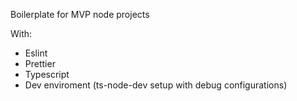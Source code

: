 Boilerplate for MVP node projects

With:
- Eslint
- Prettier
- Typescript
- Dev enviroment (ts-node-dev setup with debug configurations)
